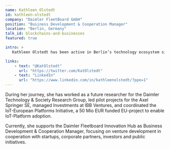 ```yaml
---
name: Kathleen Olstedt
id: kathleen-olstedt
company: "Daimler FleetBoard GmbH"
position: "Business Development & Cooperation Manager"
location: "Berlin, Germany"
talk_id: blockchains-and-businesses
featured: true

intro: >
   Kathleen Olstedt has been active in Berlin’s technology ecosystem since 2004. A system thinker at heart, Kathleen has developed a deep interest in the dynamics of complex ecosystems and the power of cooperation within.

links:
    - text: "@KatOlstedt"
      url: "https://twitter.com/KatOlstedt"
    - text: "LinkedIn"
      url: "https://www.linkedin.com/in/kathleenolstedt/?ppe=1"
---
```


During her journey, she has worked as a future researcher for the Daimler Technology & Society Research Group, led pilot projects for the Axel Springer SE, managed Investments at IBB Ventures, and coordinated the IoT-European Platforms Initiative, a 50 Mio EUR funded EU-project to enable IoT-Platform adoption.

Currently, she supports the Daimler Fleetboard Innovation Hub as Business Development & Cooperation Manager, focusing on venture development in cooperation with startups, corporate partners, investors and public initiatives.
